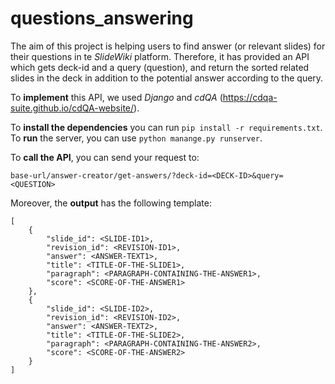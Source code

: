 # questions_answering
The aim of this project is helping users to find answer (or relevant slides) for their questions in te *SlideWiki* platform. Therefore, it has provided an API which gets deck-id and a query (question), and return the sorted related slides in the deck in addition to the potential answer according to the query.

To **implement** this API, we used *Django* and *cdQA* (https://cdqa-suite.github.io/cdQA-website/).

To **install the dependencies** you can run `pip install -r requirements.txt`.
To **run** the server, you can use `python manange.py runserver`.

To **call the API**, you can send your request to:

`base-url/answer-creator/get-answers/?deck-id=<DECK-ID>&query=<QUESTION>`



Moreover, the **output** has the following template:
```
[
    {
        "slide_id": <SLIDE-ID1>,
        "revision_id": <REVISION-ID1>,
        "answer": <ANSWER-TEXT1>,
        "title": <TITLE-OF-THE-SLIDE1>,
        "paragraph": <PARAGRAPH-CONTAINING-THE-ANSWER1>,
        "score": <SCORE-OF-THE-ANSWER1>
    },
    {
        "slide_id": <SLIDE-ID2>,
        "revision_id": <REVISION-ID2>,
        "answer": <ANSWER-TEXT2>,
        "title": <TITLE-OF-THE-SLIDE2>,
        "paragraph": <PARAGRAPH-CONTAINING-THE-ANSWER2>,
        "score": <SCORE-OF-THE-ANSWER2>
    }  
]
```
